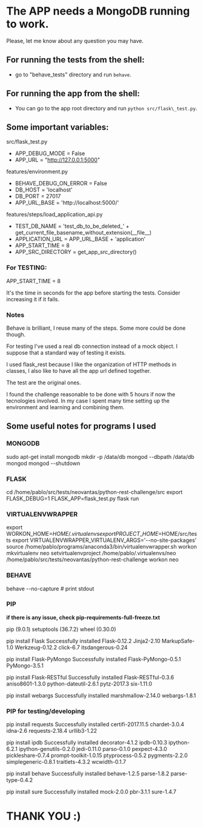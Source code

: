 # The APP needs a MongoDB running to work.

Please, let me know about any question you may have.

## For running the tests from the shell:
- go to "behave\_tests" directory and run `behave`.

## For running the app from the shell:
- You can go to the app root directory and run `python src/flask\_test.py`.

## Some important variables:

src/flask\_test.py
- APP\_DEBUG\_MODE = False
- APP\_URL = "http://127.0.0.1:5000"

features/environment.py
- BEHAVE\_DEBUG\_ON\_ERROR = False
- DB\_HOST = 'localhost'
- DB\_PORT = 27017
- APP\_URL\_BASE = 'http://localhost:5000/'

features/steps/load\_application\_api.py
- TEST\_DB\_NAME = 'test\_db\_to\_be\_deleted\_' + get\_current\_file\_basename\_without\_extension(\_\_file\_\_)
- APPLICATION\_URL = APP\_URL\_BASE + 'application'
- APP\_START\_TIME = 8
- APP\_SRC\_DIRECTORY = get\_app\_src\_directory()


### For TESTING:
APP\_START\_TIME = 8

It's the time in seconds for the app before starting the tests.
Consider increasing it if it fails.

### Notes

Behave is brilliant, I reuse many of the steps. Some more could be done though.

For testing I've used a real db connection instead of a mock object.
I suppose that a standard way of testing it exists. 

I used flask\_rest because I like the organization of HTTP methods in classes,
I also like to have all the app url defined together.

The test are the original ones.

I found the challenge reasonable to be done with 5 hours if now the tecnologies involved.
In my case I spent many time  setting up the environment and learning and combining them.

## Some useful notes for programs I used
### MONGODB
sudo apt-get install  mongodb
mkdir -p /data/db
mongod --dbpath /data/db
mongod
mongod --shutdown

### FLASK
cd /home/pablo/src/tests/neovantas/python-rest-challenge/src
export FLASK\_DEBUG=1
FLASK\_APP=flask\_test.py flask run


### VIRTUALENVWRAPPER
export WORKON\_HOME=$HOME/.virtualenvs
export PROJECT\_HOME=$HOME/src/tests
export VIRTUALENVWRAPPER\_VIRTUALENV\_ARGS='--no-site-packages'
source /home/pablo/programs/anaconda3/bin/virtualenvwrapper.sh
workon
mkvirtualenv neo
setvirtualenvproject /home/pablo/.virtualenvs/neo /home/pablo/src/tests/neovantas/python-rest-challenge
workon neo


### BEHAVE
behave --no-capture # print stdout


### PIP

**if there is any issue, check pip-requirements-full-freeze.txt**

pip (9.0.1)
setuptools (36.7.2)
wheel (0.30.0)

pip install Flask
Successfully installed Flask-0.12.2 Jinja2-2.10 MarkupSafe-1.0 Werkzeug-0.12.2 click-6.7 itsdangerous-0.24

pip install Flask-PyMongo
Successfully installed Flask-PyMongo-0.5.1 PyMongo-3.5.1

pip install Flask-RESTful
Successfully installed Flask-RESTful-0.3.6 aniso8601-1.3.0 python-dateutil-2.6.1 pytz-2017.3 six-1.11.0

pip install webargs
Successfully installed marshmallow-2.14.0 webargs-1.8.1

### PIP for testing/developing
pip install requests
Successfully installed certifi-2017.11.5 chardet-3.0.4 idna-2.6 requests-2.18.4 urllib3-1.22

pip install ipdb
Successfully installed decorator-4.1.2 ipdb-0.10.3 ipython-6.2.1 ipython-genutils-0.2.0 jedi-0.11.0 parso-0.1.0 pexpect-4.3.0 pickleshare-0.7.4 prompt-toolkit-1.0.15 ptyprocess-0.5.2 pygments-2.2.0 simplegeneric-0.8.1 traitlets-4.3.2 wcwidth-0.1.7

pip install behave
Successfully installed behave-1.2.5 parse-1.8.2 parse-type-0.4.2

pip install sure
Successfully installed mock-2.0.0 pbr-3.1.1 sure-1.4.7

# THANK YOU :)

